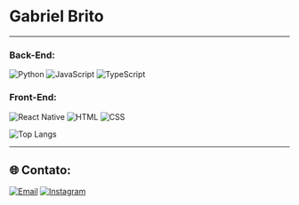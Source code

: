 # Gabriel Brito  
---

### Back-End:
![Python](https://img.shields.io/badge/-Python-3776AB?logo=python&logoColor=white&style=flat)
![JavaScript](https://img.shields.io/badge/-JavaScript-F7DF1E?logo=javascript&logoColor=black&style=flat)
![TypeScript](https://img.shields.io/badge/-TypeScript-3178C6?logo=typescript&logoColor=white&style=flat)

### Front-End:
![React Native](https://img.shields.io/badge/-React%20Native-61DAFB?logo=react&logoColor=black&style=flat)
![HTML](https://img.shields.io/badge/-HTML5-E34F26?logo=html5&logoColor=white&style=flat)
![CSS](https://img.shields.io/badge/-CSS3-1572B6?logo=css3&logoColor=white&style=flat)

![Top Langs](https://github-readme-stats.vercel.app/api/top-langs/?username=gabrielbrito01&layout=compact&theme=radical)

---

## 🌐 Contato:
[![Email](https://img.shields.io/badge/Email-D14836?style=for-the-badge&logo=gmail&logoColor=white)](mailto:gabrielbr.albuquerque@gmail.com)
[![Instagram](https://img.shields.io/badge/Instagram-E4405F?style=for-the-badge&logo=instagram&logoColor=white)](https://instagram.com/g_brito12)
